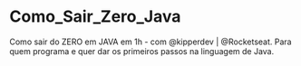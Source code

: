 # Como_Sair_Zero_Java
Como sair do ZERO em JAVA em 1h - com @kipperdev | @Rocketseat.  Para quem programa e quer dar os primeiros passos na linguagem de Java.
